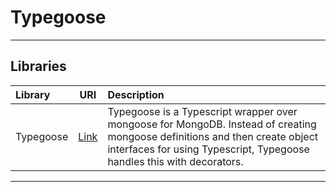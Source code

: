 # Typegoose

<hr/>

## Libraries

| Library   |                      URI                       | Description                                                                                                                                                                                           |
| :-------- | :--------------------------------------------: | :---------------------------------------------------------------------------------------------------------------------------------------------------------------------------------------------------- |
| Typegoose | [Link](https://typegoose.github.io/typegoose/) | Typegoose is a Typescript wrapper over mongoose for MongoDB. Instead of creating mongoose definitions and then create object interfaces for using Typescript, Typegoose handles this with decorators. |

<hr/>
